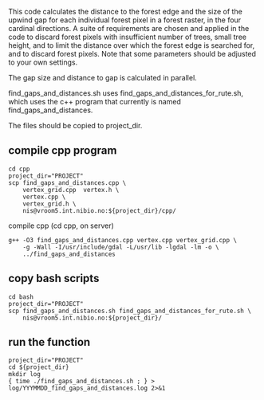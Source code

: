 This code calculates the distance to the forest edge and the size of the upwind gap for each individual forest pixel in a forest raster, in the four cardinal directions. A suite of requirements are chosen and applied in the code to discard forest pixels with insufficient number of trees, small tree height, and to limit the distance over which the forest edge is searched for, and to discard forest pixels. Note that some parameters should be adjusted to your own settings.

The gap size and distance to gap is calculated in parallel.

find_gaps_and_distances.sh uses find_gaps_and_distances_for_rute.sh,
which uses the c++ program that currently is named
find_gaps_and_distances.

The files should be copied to project_dir.

## compile cpp program

```shell
cd cpp
project_dir="PROJECT"
scp find_gaps_and_distances.cpp \
    vertex_grid.cpp  vertex.h \
    vertex.cpp \
    vertex_grid.h \
    nis@vroom5.int.nibio.no:${project_dir}/cpp/
```

compile cpp (cd cpp, on server)

```shell
g++ -O3 find_gaps_and_distances.cpp vertex.cpp vertex_grid.cpp \
    -g -Wall -I/usr/include/gdal -L/usr/lib -lgdal -lm -o \
    ../find_gaps_and_distances
```

## copy bash scripts

```shell
cd bash
project_dir="PROJECT"
scp find_gaps_and_distances.sh find_gaps_and_distances_for_rute.sh \
    nis@vroom5.int.nibio.no:${project_dir}/
```

## run the function

```shell
project_dir="PROJECT"
cd ${project_dir}
mkdir log
{ time ./find_gaps_and_distances.sh ; } > log/YYYMMDD_find_gaps_and_distances.log 2>&1
```
